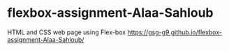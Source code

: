 # flexbox-assignment-Alaa-Sahloub
HTML and CSS web page using Flex-box
https://gsg-g9.github.io/flexbox-assignment-Alaa-Sahloub/
